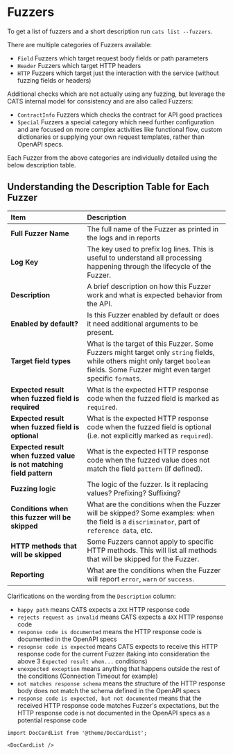 
# Fuzzers

To get a list of fuzzers and a short description run `cats list --fuzzers`.

There are multiple categories of Fuzzers available:

- `Field` Fuzzers which target request body fields or path parameters
- `Header` Fuzzers which target HTTP headers
- `HTTP` Fuzzers which target just the interaction with the service (without fuzzing fields or headers)

Additional checks which are not actually using any fuzzing, but leverage the CATS internal model for consistency and are also called Fuzzers:

- `ContractInfo` Fuzzers which checks the contract for API good practices
- `Special` Fuzzers a special category which need further configuration and are focused on more complex activities like functional flow, custom dictionaries or supplying your own request templates, rather than OpenAPI specs.

Each Fuzzer from the above categories are individually detailed using the below description table.

## Understanding the Description Table for Each Fuzzer

| Item                                                                | Description                                                                                                                                                                           |
|:--------------------------------------------------------------------|:--------------------------------------------------------------------------------------------------------------------------------------------------------------------------------------|
| **Full Fuzzer Name**                                                | The full name of the Fuzzer as printed in the logs and in reports                                                                                                                     |
| **Log Key**                                                         | The key used to prefix log lines. This is useful to understand all processing happening through the lifecycle of the Fuzzer.                                                          |
| **Description**                                                     | A brief description on how this Fuzzer work and what is expected behavior from the API.                                                                                               |
| **Enabled by default?**                                             | Is this Fuzzer enabled by default or does it need additional arguments to be present.                                                                                                 |
| **Target field types**                                              | What is the target of this Fuzzer. Some Fuzzers might target only `string` fields, while others might only target `boolean` fields. Some Fuzzer might even target specific `format`s. |
| **Expected result when fuzzed field is required**                   | What is the expected HTTP response code when the fuzzed field is marked as `required`.                                                                                                |
| **Expected result when fuzzed field is optional**                   | What is the expected HTTP response code when the fuzzed field is optional (i.e. not explicitly marked as `required`).                                                                 |
| **Expected result when fuzzed value is not matching field pattern** | What is the expected HTTP response code when the fuzzed value does not match the field `pattern` (if defined).                                                                        |
| **Fuzzing logic**                                                   | The logic of the fuzzer. Is it replacing values? Prefixing? Suffixing?                                                                                                                |
| **Conditions when this fuzzer will be skipped**                     | What are the conditions when the Fuzzer will be skipped? Some examples: when the field is a `discriminator`, part of `reference data`, etc.                                           |
| **HTTP methods that will be skipped**                               | Some Fuzzers cannot apply to specific HTTP methods. This will list all methods that will be skipped for the Fuzzer.                                                                   |
| **Reporting**                                                       | What are the conditions when the Fuzzer will report `error`, `warn` or `success`.                                                                                                     | 


Clarifications on the wording from the `Description` column:
- `happy path` means CATS expects a `2XX` HTTP response code
- `rejects request as invalid` means CATS expects a `4XX` HTTP response code
- `response code is documented` means the HTTP response code is documented in the OpenAPI specs
- `resopnse code is expected` means CATS expects to receive this HTTP response code for the current Fuzzer (taking into consideration the above 3 `Expected result when...` conditions)
- `unexpected exception` means anything that happens outside the rest of the conditions (Connection Timeout for example)
- `not matches response schema` means the structure of the HTTP response body does not match the schema defined in the OpenAPI specs
- `response code is expected, but not documented` means that the received HTTP response code matches Fuzzer's expectations, but the HTTP response code is not documented in the OpenAPI specs as a potential response code


```mdx-code-block
import DocCardList from '@theme/DocCardList';

<DocCardList />
```